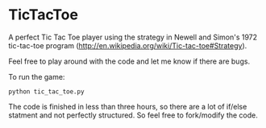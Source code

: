 TicTacToe
===========

A perfect Tic Tac Toe player using the strategy in Newell and Simon's 1972 tic-tac-toe program (http://en.wikipedia.org/wiki/Tic-tac-toe#Strategy).

Feel free to play around with the code and let me know if there are bugs.

To run the game:
```shell
python tic_tac_toe.py
```

The code is finished in less than three hours, so there are a lot of if/else statment and not perfectly structured. So feel free to fork/modify the code.
